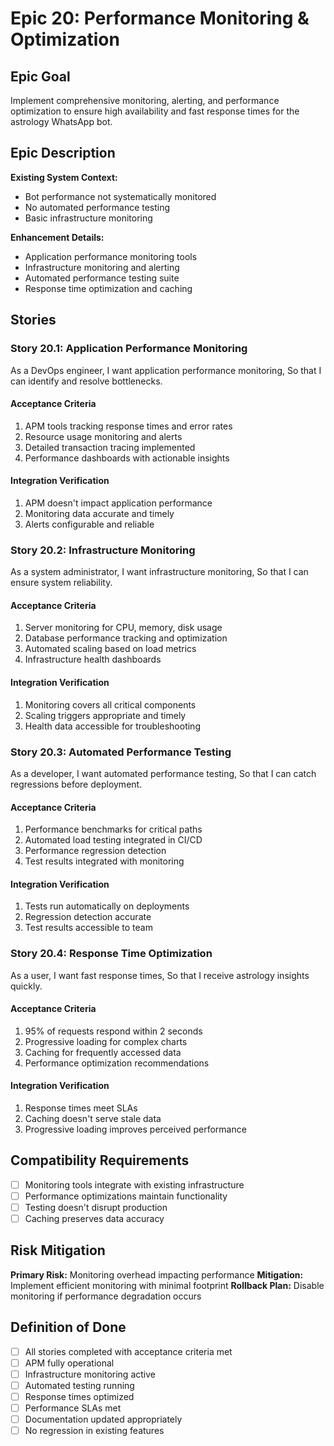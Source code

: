 # Epic 20: Performance Monitoring & Optimization

## Epic Goal
Implement comprehensive monitoring, alerting, and performance optimization to ensure high availability and fast response times for the astrology WhatsApp bot.

## Epic Description

**Existing System Context:**
- Bot performance not systematically monitored
- No automated performance testing
- Basic infrastructure monitoring

**Enhancement Details:**
- Application performance monitoring tools
- Infrastructure monitoring and alerting
- Automated performance testing suite
- Response time optimization and caching

## Stories

### Story 20.1: Application Performance Monitoring
As a DevOps engineer,
I want application performance monitoring,
So that I can identify and resolve bottlenecks.

#### Acceptance Criteria
1. APM tools tracking response times and error rates
2. Resource usage monitoring and alerts
3. Detailed transaction tracing implemented
4. Performance dashboards with actionable insights

#### Integration Verification
1. APM doesn't impact application performance
2. Monitoring data accurate and timely
3. Alerts configurable and reliable

### Story 20.2: Infrastructure Monitoring
As a system administrator,
I want infrastructure monitoring,
So that I can ensure system reliability.

#### Acceptance Criteria
1. Server monitoring for CPU, memory, disk usage
2. Database performance tracking and optimization
3. Automated scaling based on load metrics
4. Infrastructure health dashboards

#### Integration Verification
1. Monitoring covers all critical components
2. Scaling triggers appropriate and timely
3. Health data accessible for troubleshooting

### Story 20.3: Automated Performance Testing
As a developer,
I want automated performance testing,
So that I can catch regressions before deployment.

#### Acceptance Criteria
1. Performance benchmarks for critical paths
2. Automated load testing integrated in CI/CD
3. Performance regression detection
4. Test results integrated with monitoring

#### Integration Verification
1. Tests run automatically on deployments
2. Regression detection accurate
3. Test results accessible to team

### Story 20.4: Response Time Optimization
As a user,
I want fast response times,
So that I receive astrology insights quickly.

#### Acceptance Criteria
1. 95% of requests respond within 2 seconds
2. Progressive loading for complex charts
3. Caching for frequently accessed data
4. Performance optimization recommendations

#### Integration Verification
1. Response times meet SLAs
2. Caching doesn't serve stale data
3. Progressive loading improves perceived performance

## Compatibility Requirements
- [ ] Monitoring tools integrate with existing infrastructure
- [ ] Performance optimizations maintain functionality
- [ ] Testing doesn't disrupt production
- [ ] Caching preserves data accuracy

## Risk Mitigation
**Primary Risk:** Monitoring overhead impacting performance
**Mitigation:** Implement efficient monitoring with minimal footprint
**Rollback Plan:** Disable monitoring if performance degradation occurs

## Definition of Done
- [ ] All stories completed with acceptance criteria met
- [ ] APM fully operational
- [ ] Infrastructure monitoring active
- [ ] Automated testing running
- [ ] Response times optimized
- [ ] Performance SLAs met
- [ ] Documentation updated appropriately
- [ ] No regression in existing features